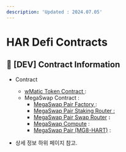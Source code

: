 ```yaml
---
description: 'Updated : 2024.07.05'
---
```


# HAR Defi Contracts



## 📌  \[DEV] Contract Information <a href="#stg-contract-information" id="stg-contract-information"></a>

* Contract
  * [wMatic Token Contract ](https://testnet.bscscan.com/address/0xc3A67EB153a77B7fa7Fcb2Ff977d0d851b90C57F):&#x20;
  * MegaSwap Contract :&#x20;
    * [MegaSwap Pair Factory](https://testnet.bscscan.com/address/0x6426A5E2Df0ADf19923aFc5BA16B63435198d2aB)[ ](https://amoy.polygonscan.com/address/0x7F8dFD8D40a833cDA4816dFC429820F03fBCCf70):&#x20;
    * [MegaSwap Pair Staking Router :](https://testnet.bscscan.com/address/0x3523d8Bf06358079CE9100F12eCC855cF2E6684a)&#x20;
    * [MegaSwap Pair Swap Router](https://testnet.bscscan.com/address/0x910e5442e522023D450A68ddDDef55D904C628B4) **:**&#x20;
    * [MegaSwap Compute](https://testnet.bscscan.com/address/0x1d74bAA3b97EDaA92f71d36c476428066BBB4B08) :&#x20;
    * [MegaSwap Pair (MG8-HART)](https://testnet.bscscan.com/address/0x3bE41e9A128268E21E7DE602B7b7EEc09aF1604E) :&#x20;



* 상세 정보 하위 페이지 참고.
